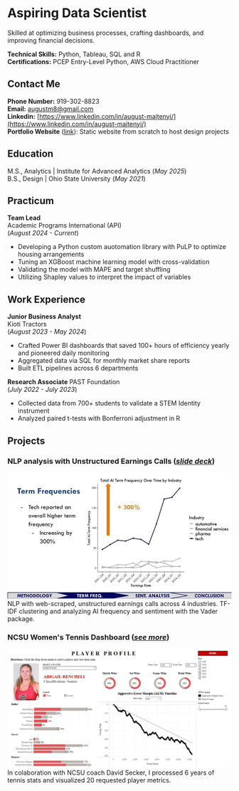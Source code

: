 # Aspiring Data Scientist
Skilled at optimizing business processes, crafting dashboards, and improving financial decisions.

**Technical Skills:** Python, Tableau, SQL and R   
**Certifications:** PCEP Entry-Level Python, AWS Cloud Practitioner  


## Contact Me  
**Phone Number:** 919-302-8823  
**Email:** augustm8@gmail.com  
**Linkedin:** [https://www.linkedin.com/in/august-majtenyi/](https://www.linkedin.com/in/august-majtenyi/)  
**Portfolio Website** ([link](https://augustmajtenyi.github.io/)): Static website from scratch to host design projects


## Education  
M.S., Analytics | Institute for Advanced Analytics (_May 2025_)  
B.S., Design | Ohio State University (_May 2021_)

## Practicum  
**Team Lead**  
Academic Programs International (API)   
(_August 2024 - Current_)  
- Developing a Python custom auotomation library with PuLP to optimize housing arrangements   
- Tuning an XGBoost machine learning model with cross-validation  
- Validating the model with MAPE and target shuffling
- Utilizing Shapley values to interpret the impact of variables  
<!-- • Developing our custom automation into a fully functioning library with complete documentation  -->
<!-- • Web-scraping competitor market data for company directors to evaluate yearly session price changes  -->

## Work Experience
**Junior Business Analyst**           
Kioti Tractors  
(_August 2023 - May 2024_)  
- Crafted Power BI dashboards that saved 100+ hours of efficiency yearly and pioneered daily monitoring  
- Aggregated data via SQL for monthly market share reports
- Built ETL pipelines across 6 departments</li>
<!--  • Pioneered daily sales monitoring for company executives to make decisions on quarterly sales programs  -->

**Research Associate**
PAST Foundation  
(_July 2022 - July 2023_)  
- Collected data from 700+ students to validate a STEM Identity instrument
- Analyzed paired t-tests with Bonferroni adjustment in R  
<!-- to identify significant trends in STEM Identity -->  
<!-- • Taught JavaScript, Game Design, and Virtual Reality 3D modeling to youth ages 10 – 18-->


## Projects
### NLP analysis with Unstructured Earnings Calls ([_slide deck_](https://docs.google.com/presentation/d/1CUsx_gHMNNeO195B45ehTEtIM6fHCL4NptkPNdBgieM/edit?usp=sharing))

<kbd>
  <img src="Pictures/AITextAnalytics.jpg" alt="NLP overview pic"/>
</kbd>
NLP with web-scraped, unstructured earnings calls across 4 industries. TF-IDF clustering and analyzing AI frequency and sentiment with the Vader package.




### NCSU Women's Tennis Dashboard ([_see more_](https://public.tableau.com/app/profile/august.majtenyi/viz/Blue17NCSUTennisDashboard/NCStatePlayerProfiles))
<kbd>
  <img src="Pictures/Dashboard.JPG" alt="Tableau dashboard overview pic"/>
</kbd>
In colaboration with NCSU coach David Secker, I processed 6 years of tennis stats and visualized 20 requested player metrics.




